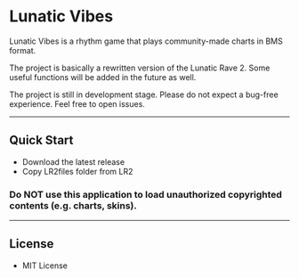 # Lunatic Vibes

Lunatic Vibes is a rhythm game that plays community-made charts in BMS format.

The project is basically a rewritten version of the Lunatic Rave 2. Some useful functions will be added in the future as well.

The project is still in development stage. Please do not expect a bug-free experience. Feel free to open issues.

---------------

## Quick Start

* Download the latest release
* Copy LR2files folder from LR2

### **Do NOT use this application to load unauthorized copyrighted contents (e.g. charts, skins).**

---------------

## 
License
-
* MIT License
